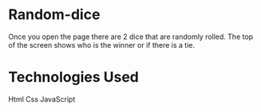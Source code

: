 # Random-dice
Once you open the page there are 2 dice that are randomly rolled. The top of the screen shows who is the winner or if there is a tie. 

# Technologies Used
Html
Css
JavaScript
